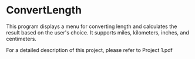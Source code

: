 # ConvertLength

This program displays a menu for converting length and
calculates the result based on the user's choice. It supports
miles, kilometers, inches, and centimeters.

For a detailed description of this project, please refer to Project 1.pdf
